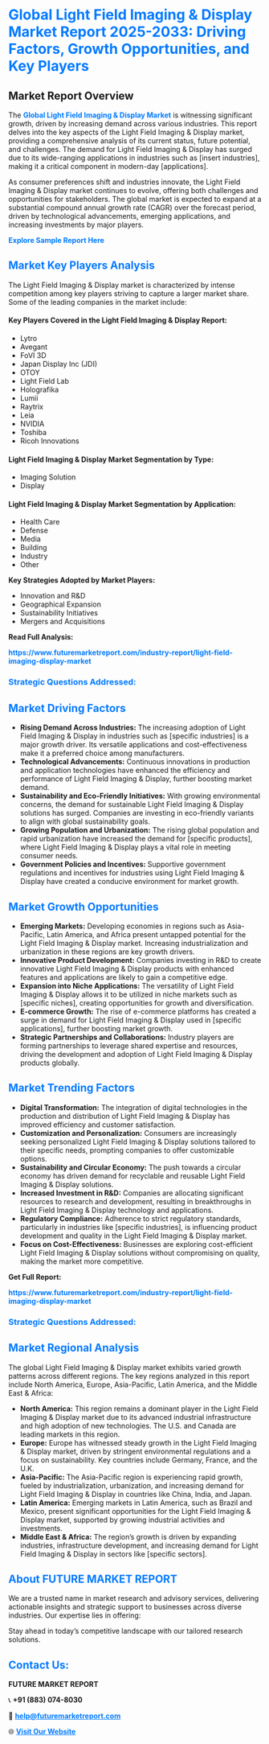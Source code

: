 <h1 style="color: #007BFF;">Global Light Field Imaging & Display Market Report 2025-2033: Driving Factors, Growth Opportunities, and Key Players</h1>

<section id="overview">
<h2>Market Report Overview</h2>
<p>The <a href="https://www.futuremarketreport.com/industry-report/light-field-imaging-display-market" style="color: #007BFF; text-decoration: none;"><strong>Global Light Field Imaging & Display Market</strong></a> is witnessing significant growth, driven by increasing demand across various industries. This report delves into the key aspects of the Light Field Imaging & Display market, providing a comprehensive analysis of its current status, future potential, and challenges. The demand for Light Field Imaging & Display has surged due to its wide-ranging applications in industries such as [insert industries], making it a critical component in modern-day [applications].</p>
<p>As consumer preferences shift and industries innovate, the Light Field Imaging & Display market continues to evolve, offering both challenges and opportunities for stakeholders. The global market is expected to expand at a substantial compound annual growth rate (CAGR) over the forecast period, driven by technological advancements, emerging applications, and increasing investments by major players.</p>
</section>

<section id="overview">
<p><a href="https://www.futuremarketreport.com/request-sample/reportId=46716" style="color: #007BFF; text-decoration: none;"><strong>Explore Sample Report Here</strong></a></p>
</section>

<section id="key-players">
<h2 style="color: #007BFF;">Market Key Players Analysis</h2>
<p>The Light Field Imaging & Display market is characterized by intense competition among key players striving to capture a larger market share. Some of the leading companies in the market include:</p>
<h4>Key Players Covered in the Light Field Imaging & Display Report:</h4>
<ul><li>Lytro</li><li>Avegant</li><li>FoVI 3D</li><li>Japan Display Inc (JDI)</li><li>OTOY</li><li>Light Field Lab</li><li>Holografika</li><li>Lumii</li><li>Raytrix</li><li>Leia</li><li>NVIDIA</li><li>Toshiba</li><li>Ricoh Innovations</li></ul>
<h4>Light Field Imaging & Display Market Segmentation by Type:</h4>
<ul><li>Imaging Solution</li><li>Display</li></ul>

<h4>Light Field Imaging & Display Market Segmentation by Application:</h4>
<ul><li>Health Care</li><li>Defense</li><li>Media</li><li>Building</li><li>Industry</li><li>Other</li></ul>
<p><strong>Key Strategies Adopted by Market Players:</strong></p>
<ul>
<li>Innovation and R&D</li>
<li>Geographical Expansion</li>
<li>Sustainability Initiatives</li>
<li>Mergers and Acquisitions</li>
</ul>
</section>

<section>
<p><strong>Read Full Analysis: </strong></p><a href="https://www.futuremarketreport.com/industry-report/light-field-imaging-display-market" style="color: #007BFF; text-decoration: none;"><strong>https://www.futuremarketreport.com/industry-report/light-field-imaging-display-market</strong></a>
<h3 style="color: #007BFF;">Strategic Questions Addressed:</h3>
</section>

<section id="driving-factors">
<h2 style="color: #007BFF;">Market Driving Factors</h2>
<ul>
<li><strong>Rising Demand Across Industries:</strong> The increasing adoption of Light Field Imaging & Display in industries such as [specific industries] is a major growth driver. Its versatile applications and cost-effectiveness make it a preferred choice among manufacturers.</li>
<li><strong>Technological Advancements:</strong> Continuous innovations in production and application technologies have enhanced the efficiency and performance of Light Field Imaging & Display, further boosting market demand.</li>
<li><strong>Sustainability and Eco-Friendly Initiatives:</strong> With growing environmental concerns, the demand for sustainable Light Field Imaging & Display solutions has surged. Companies are investing in eco-friendly variants to align with global sustainability goals.</li>
<li><strong>Growing Population and Urbanization:</strong> The rising global population and rapid urbanization have increased the demand for [specific products], where Light Field Imaging & Display plays a vital role in meeting consumer needs.</li>
<li><strong>Government Policies and Incentives:</strong> Supportive government regulations and incentives for industries using Light Field Imaging & Display have created a conducive environment for market growth.</li>
</ul>
</section>

<section id="growth-opportunities">
<h2 style="color: #007BFF;">Market Growth Opportunities</h2>
<ul>
<li><strong>Emerging Markets:</strong> Developing economies in regions such as Asia-Pacific, Latin America, and Africa present untapped potential for the Light Field Imaging & Display market. Increasing industrialization and urbanization in these regions are key growth drivers.</li>
<li><strong>Innovative Product Development:</strong> Companies investing in R&D to create innovative Light Field Imaging & Display products with enhanced features and applications are likely to gain a competitive edge.</li>
<li><strong>Expansion into Niche Applications:</strong> The versatility of Light Field Imaging & Display allows it to be utilized in niche markets such as [specific niches], creating opportunities for growth and diversification.</li>
<li><strong>E-commerce Growth:</strong> The rise of e-commerce platforms has created a surge in demand for Light Field Imaging & Display used in [specific applications], further boosting market growth.</li>
<li><strong>Strategic Partnerships and Collaborations:</strong> Industry players are forming partnerships to leverage shared expertise and resources, driving the development and adoption of Light Field Imaging & Display products globally.</li>
</ul>
</section>

<section id="trending-factors">
<h2 style="color: #007BFF;">Market Trending Factors</h2>
<ul>
<li><strong>Digital Transformation:</strong> The integration of digital technologies in the production and distribution of Light Field Imaging & Display has improved efficiency and customer satisfaction.</li>
<li><strong>Customization and Personalization:</strong> Consumers are increasingly seeking personalized Light Field Imaging & Display solutions tailored to their specific needs, prompting companies to offer customizable options.</li>
<li><strong>Sustainability and Circular Economy:</strong> The push towards a circular economy has driven demand for recyclable and reusable Light Field Imaging & Display solutions.</li>
<li><strong>Increased Investment in R&D:</strong> Companies are allocating significant resources to research and development, resulting in breakthroughs in Light Field Imaging & Display technology and applications.</li>
<li><strong>Regulatory Compliance:</strong> Adherence to strict regulatory standards, particularly in industries like [specific industries], is influencing product development and quality in the Light Field Imaging & Display market.</li>
<li><strong>Focus on Cost-Effectiveness:</strong> Businesses are exploring cost-efficient Light Field Imaging & Display solutions without compromising on quality, making the market more competitive.</li>
</ul>
</section>

<section>
<p><strong>Get Full Report: </strong></p><a href="https://www.futuremarketreport.com/industry-report/light-field-imaging-display-market" style="color: #007BFF; text-decoration: none;"><strong>https://www.futuremarketreport.com/industry-report/light-field-imaging-display-market</strong></a>
<h3 style="color: #007BFF;">Strategic Questions Addressed:</h3>
</section>


<section id="regional-analysis">
<h2 style="color: #007BFF;">Market Regional Analysis</h2>
<p>The global Light Field Imaging & Display market exhibits varied growth patterns across different regions. The key regions analyzed in this report include North America, Europe, Asia-Pacific, Latin America, and the Middle East & Africa:</p>
<ul>
<li><strong>North America:</strong> This region remains a dominant player in the Light Field Imaging & Display market due to its advanced industrial infrastructure and high adoption of new technologies. The U.S. and Canada are leading markets in this region.</li>
<li><strong>Europe:</strong> Europe has witnessed steady growth in the Light Field Imaging & Display market, driven by stringent environmental regulations and a focus on sustainability. Key countries include Germany, France, and the U.K.</li>
<li><strong>Asia-Pacific:</strong> The Asia-Pacific region is experiencing rapid growth, fueled by industrialization, urbanization, and increasing demand for Light Field Imaging & Display in countries like China, India, and Japan.</li>
<li><strong>Latin America:</strong> Emerging markets in Latin America, such as Brazil and Mexico, present significant opportunities for the Light Field Imaging & Display market, supported by growing industrial activities and investments.</li>
<li><strong>Middle East & Africa:</strong> The region’s growth is driven by expanding industries, infrastructure development, and increasing demand for Light Field Imaging & Display in sectors like [specific sectors].</li>
</ul>
</section>

<footer>
<h2 style="color: #007BFF;">About FUTURE MARKET REPORT</h2>
<p>We are a trusted name in market research and advisory services, delivering actionable insights and strategic support to businesses across diverse industries. Our expertise lies in offering:</p>

<p>Stay ahead in today’s competitive landscape with our tailored research solutions.</p>

<h2 style="color: #007BFF;">Contact Us:</h2>
<p><strong>FUTURE MARKET REPORT</strong></p>
<p>📞 <strong>+91 (883) 074-8030</strong></p>
<p>📧 <strong><a href="mailto:help@futuremarketreport.com" style="color: #007BFF;">help@futuremarketreport.com</a></strong></p>
<p>🌐 <strong><a href="https://www.futuremarketreport.com/" style="color: #007BFF;">Visit Our Website</a></strong></p>
</footer>
